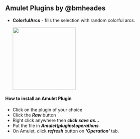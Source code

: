 ## Amulet Plugins by @bmheades

- **ColorfulArcs** - fills the selection with random colorful arcs.

  <img src="https://user-images.githubusercontent.com/19233375/134898890-cfaad116-ca06-4238-99cb-2170ccc61bcb.png" width="200">

#### How to install an Amulet Plugin

- Click on the plugin of your choice
- Click the ***Raw*** button
- Right click anywhere then ***click save as...***
- Put the file in ***Amulet\plugins\operations***
- On Amulet, click ***refresh*** button on ***'Operation'*** tab.
